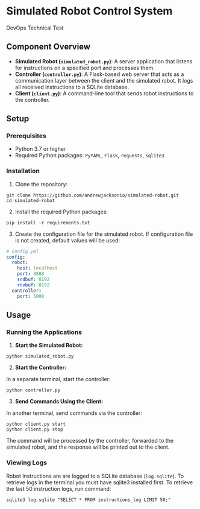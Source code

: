 # Simulated Robot Control System
DevOps Technical Test

## Component Overview

- **Simulated Robot (`simulated_robot.py`)**: A server application that listens for instructions on a specified port and processes them.
- **Controller (`controller.py`)**: A Flask-based web server that acts as a communication layer between the client and the simulated robot. It logs all received instructions to a SQLite database.
- **Client (`client.py`)**: A command-line tool that sends robot instructions to the controller.


## Setup

### Prerequisites

- Python 3.7 or higher
- Required Python packages: `PyYAML`, `Flask`, `requests`, `sqlite3`

### Installation

1. Clone the repository:
  ```
  git clone https://github.com/andrewjacksonio/simulated-robot.git
  cd simulated-robot
  ```

2. Install the required Python packages:
  ```
  pip install -r requirements.txt
  ```

3. Create the configuration file for the simulated robot.  If configuration file is not created, default values will be used:
  ```yaml
  # config.yml
  config:
    robot:
      host: localhost
      port: 8888
      sndbuf: 8192
      rcvbuf: 8192
    controller:
      port: 5000
  ```

## Usage

### Running the Applications

1. **Start the Simulated Robot:**

  ```
  python simulated_robot.py
  ```

2. **Start the Controller:**

  In a separate terminal, start the controller:

  ```
  python controller.py
  ```

3. **Send Commands Using the Client:**

  In another terminal, send commands via the controller:

  ```
  python client.py start
  python client.py stop
  ```

  The command will be processed by the controller, forwarded to the simulated robot, and the response will be printed out to the client.

### Viewing Logs

Robot Instructions are are logged to a SQLite database (`log.sqlite`).  To retrieve logs in the terminal you must have sqlite3 installed first.  To retrieve the last 50 instruction logs, run command:

```
sqlite3 log.sqlite "SELECT * FROM instructions_log LIMIT 50;"
```
